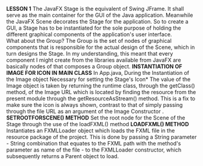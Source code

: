 **LESSON 1**
    The JavaFX Stage is the equivalent of Swing JFrame. It shall serve as the main container for the GUI of the Java application. Meanwhile the JavaFX Scene decorates the Stage for the application. So to create a GUI, a Stage has to be instantiated for the sole purpose of holding the different graphical components of the application's user interface.     
    What about the Group? The Group is the set of nodes of graphical components that is responsible for the actual design of the Scene, which in turn designs the Stage. In my understanding, this meant that every component I might create from the libraries available from JavaFX are basically nodes of that composes a Group object. 
**INSTANTIATION OF IMAGE FOR ICON IN MAIN CLASS**
    In App.java, During the Instantiation of the Image object Necessary for setting the Stage's Icon*
    The value of the Image object is taken by returning the runtime class, through the getClass() method, of the Image URL which is located by finding the resource from the present module through the getResourceAsStream() method. This is a fix to make sure the icon is always shown, contrast to that of simply passing through the file URL as an argument of the Image Constructor .
**SETROOTFORSCENE() METHOD**
    Set the root node for the Scene of the Stage through the use of the loadFXML() method 
**LOADFXML() METHOD**
    Instantiates an FXMLLoader object which loads the FXML file in the resource package of the project. This is done by passing a String parameter - String combination that equates to the FXML path with the method's parameter as name of the file - to the FXMLLoader constructor, which subsequently returns a Parent object to load.